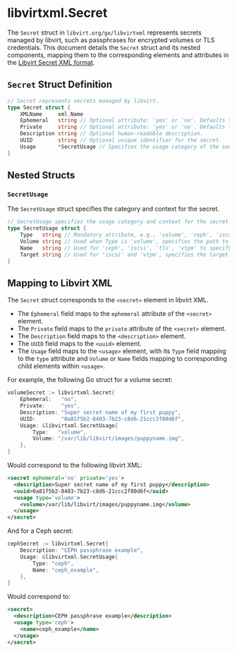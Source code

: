 # libvirtxml.Secret

The `Secret` struct in `libvirt.org/go/libvirtxml` represents secrets managed by libvirt, such as passphrases for encrypted volumes or TLS credentials. This document details the `Secret` struct and its nested components, mapping them to the corresponding elements and attributes in the [Libvirt Secret XML format](https://libvirt.org/formatsecret.html).

## `Secret` Struct Definition

```go
// Secret represents secrets managed by libvirt.
type Secret struct {
	XMLName     xml.Name
	Ephemeral   string // Optional attribute: 'yes' or 'no'. Defaults to 'no'.
	Private     string // Optional attribute: 'yes' or 'no'. Defaults to 'no'.
	Description string // Optional human-readable description.
	UUID        string // Optional unique identifier for the secret.
	Usage       *SecretUsage // Specifies the usage category of the secret.
}
```

## Nested Structs

### `SecretUsage`

The `SecretUsage` struct specifies the category and context for the secret.

```go
// SecretUsage specifies the usage category and context for the secret.
type SecretUsage struct {
	Type   string // Mandatory attribute, e.g., 'volume', 'ceph', 'iscsi', 'tls', 'vtpm'.
	Volume string // Used when Type is 'volume', specifies the path to the volume.
	Name   string // Used for 'ceph', 'iscsi', 'tls', 'vtpm' to specify a usage name.
	Target string // Used for 'iscsi' and 'vtpm', specifies the target name.
}
```

## Mapping to Libvirt XML

The `Secret` struct corresponds to the `<secret>` element in libvirt XML.

*   The `Ephemeral` field maps to the `ephemeral` attribute of the `<secret>` element.
*   The `Private` field maps to the `private` attribute of the `<secret>` element.
*   The `Description` field maps to the `<description>` element.
*   The `UUID` field maps to the `<uuid>` element.
*   The `Usage` field maps to the `<usage>` element, with its `Type` field mapping to the `type` attribute and `Volume` or `Name` fields mapping to corresponding child elements within `<usage>`.

For example, the following Go struct for a volume secret:

```go
volumeSecret := libvirtxml.Secret{
	Ephemeral:   "no",
	Private:     "yes",
	Description: "Super secret name of my first puppy",
	UUID:        "0a81f5b2-8403-7b23-c8d6-21ccc2f80d6f",
	Usage: &libvirtxml.SecretUsage{
		Type:   "volume",
		Volume: "/var/lib/libvirt/images/puppyname.img",
	},
}
```

Would correspond to the following libvirt XML:

```xml
<secret ephemeral='no' private='yes'>
  <description>Super secret name of my first puppy</description>
  <uuid>0a81f5b2-8403-7b23-c8d6-21ccc2f80d6f</uuid>
  <usage type='volume'>
    <volume>/var/lib/libvirt/images/puppyname.img</volume>
  </usage>
</secret>
```

And for a Ceph secret:

```go
cephSecret := libvirtxml.Secret{
	Description: "CEPH passphrase example",
	Usage: &libvirtxml.SecretUsage{
		Type: "ceph",
		Name: "ceph_example",
	},
}
```

Would correspond to:

```xml
<secret>
  <description>CEPH passphrase example</description>
  <usage type='ceph'>
    <name>ceph_example</name>
  </usage>
</secret>
